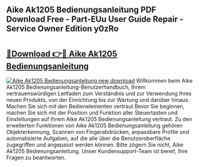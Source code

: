 ## Aike Ak1205 Bedienungsanleitung PDF Download Free - Part-EUu User Guide Repair - Service Owner Edition y0zRo

# <h2><a href="http://df0w6qv.blite.top/?on=Aike+Ak1205+Bedienungsanleitung">🔗Download 👉🔴 Aike Ak1205 Bedienungsanleitung</a></h2>

[![Aike Ak1205 Bedienungsanleitung new download](https://i.imgur.com/lujVjoI.png)](http://df0w6qv.blite.top/?on=Aike+Ak1205+Bedienungsanleitung)
Willkommen beim Aike Ak1205 Bedienungsanleitung-Benutzerhandbuch, Ihrem vertrauenswürdigen Leitfaden zum Verständnis und zur Verwendung Ihres neuen Produkts, von der Einrichtung bis zur Wartung und darüber hinaus. Machen Sie sich mit den Bedienelementen vertraut Bevor Sie beginnen, machen Sie sich mit der Position und Funktion aller Steuertasten und Einstellungen auf Ihrem Aike Ak1205 Bedienungsanleitung vertraut. Zu den erweiterten Funktionen von Aike Ak1205 Bedienungsanleitung gehören Objekterkennung, Scannen von Fingerabdrücken, anpassbare Profile und automatisierte Aufgaben, auf die alle über die Benutzeroberfläche zugegriffen und angepasst werden können. Bitte zögern Sie nicht, Aike Ak1205 Bedienungsanleitung. Unser Kundensupport-Team ist bereit, Ihre Fragen zu beantworten.
